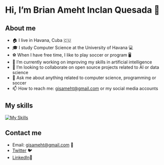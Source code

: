 # Hi, I’m Brian Ameht Inclan Quesada 👋


## About me
- 🏠 I live in Havana, Cuba 🇨🇺
- 🎓 I study Computer Science at the University of Havana 💻
- ⚽ When I have free time, I like to play soccer or program 🖥️
- 🔭 I’m currently working on improving my skills in artificial intelligence
- 👯 I’m looking to collaborate on open source projects related to AI or data science
- 💬 Ask me about anything related to computer science, programming or soccer
- 📫 How to reach me: gisameht@gmail.com or my social media accounts

## My skills
[![My Skills](https://skillicons.dev/icons?i=c,cpp,cs,dotnet,git,github,py,hs)](https://skillicons.dev)
## Contact me
- Email: gisameht@gmail.com 📧
- [Twitter](https://twitter.com/BrianInclan) 🐦
- [LinkedIn](https://www.linkedin.com/in/brian-inclan-7a02531a5/)💼
